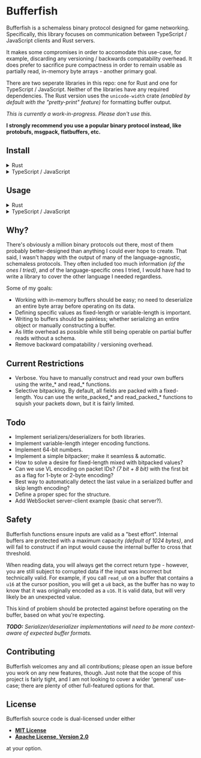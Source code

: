 # Bufferfish

Bufferfish is a schemaless binary protocol designed for game networking.
Specifically, this library focuses on communication between TypeScript /
JavaScript clients and Rust servers.

It makes some compromises in order to accomodate this use-case, for example,
discarding any versioning / backwards compatability overhead. It does prefer to
sacrifice pure compactness in order to remain usable as partially read,
in-memory byte arrays - another primary goal.

There are two seperate libraries in this repo: one for Rust and one for
TypeScript / JavaScript. Neither of the libraries have any required
dependencies. The Rust version uses the `unicode-width` crate _(enabled by
default with the "pretty-print" feature)_ for formatting buffer output.

_This is currently a work-in-progress. Please don't use this._

**I strongly recommend you use a popular binary protocol instead, like
protobufs, msgpack, flatbuffers, etc.**

## Install

<!-- markdownlint-disable -->

<details>
<summary>Rust</summary>

    cargo add bufferfish --git https://github.com/robertwayne/bufferfish

### Feature Flags

<!-- markdownlint-disable -->
| Flag           | Default  | Description                                   | Dependencies        |
|----------------|----------|-----------------------------------------------|---------------------|
| `pretty-print` | Disabled | Enables pretty-printing for the Display impl. | `unicode-width`     |
| `derive`       | Disabled | Enables the `#derive(Serialize) macro.`       | `bufferfish_derive` |
<!-- markdownlint-enable -->

</details>

<details>
  <summary>TypeScript / JavaScript</summary>

NPM doesn't support pointing to sub-directories in git repositories, so the
simplest way to use Bufferfish would be to clone the repository and run `pnpm
link <path>`. You should end up with something like this in your `package.json`:
`"bufferfish": "link:../bufferfish/bufferfish-ts"` - based on wherever your
cloned repo is located.

</details>

## Usage

<details>
<summary>Rust</summary>

```rust
// src/main.rs
use bufferfish::Bufferfish;

fn main() -> Result<(), Box<dyn std::error::Error>> {
    let mut bf = Bufferfish::new();
    bf.write_string("Hello, world!")?;
    println!("{}", bf);

    let s = bf.read_string()?;
    println!("{}", s);

    Ok(())
}
```

Output:

     Byte:  0  13  72  101  108  108  111  44  32  119  111  114  108  100  33
    Index:  0   1   2    3    4    5    6   7   8    9   10   11   12   13  14

    Hello, world!

</details>

<details>
  <summary>TypeScript / JavaScript</summary>

  ```ts
  import { Bufferfish } from "bufferfish"

  const bf = new Bufferfish()
  bf.writeUint16(65535)
  console.table(bf.view())

  const n = bf.readUint16()
  console.log(n)
  ```

  Output:

    ┌─────────┬────────┐
    │ (index) │ Values │
    ├─────────┼────────┤
    │    0    │  255   │
    └─────────┴────────┘

    65535

</details>

<!-- markdownlint-enable -->

## Why?

There's obviously a million binary protocols out there, most of them probably
better-designed than anything I could ever hope to create. That said, I wasn't
happy with the output of many of the language-agnostic, schemaless protocols.
They often included too much information _(of the ones I tried)_, and of the
language-specific ones I tried, I would have had to write a library to cover the
other language I needed regardless.

Some of my goals:

- Working with in-memory buffers should be easy; no need to deserialize an
  entire byte array before operating on its data.
- Defining specific values as fixed-length or variable-length is important.
- Writing to buffers should be painless; whether serializing an entire object or
  manually constructing a buffer.
- As little overhead as possible while still being operable on partial buffer
  reads without a schema.
- Remove backward compatability / versioning overhead.

## Current Restrictions

- Verbose. You have to manually construct and read your own buffers using the
  write_\* and read_\* functions.
- Selective bitpacking. By default, all fields are packed with a fixed-length.
  You can use the write_packed_\* and read_packed_\* functions to squish your
  packets down, but it is fairly limited.

## Todo

- Implement serializers/deserializers for both libraries.
- Implement variable-length integer encoding functions.
- Implement 64-bit numbers.
- Implement a simple bitpacker; make it seamless & automatic.
- How to solve a desire for fixed-length mixed with bitpacked values?
- Can we use VL encoding on packet IDs? _(7 bit + 8 bit)_ with the first bit as
  a flag for 1-byte or 2-byte encoding?
- Best way to automatically detect the last value in a serialized buffer and
  skip length encoding?
- Define a proper spec for the structure.
- Add WebSocket server-client example (basic chat server?).

## Safety

Bufferfish functions ensure inputs are valid as a "best effort". Internal
buffers are protected with a maximum capacity _(default of 1024 bytes)_, and
will fail to construct if an input would cause the internal buffer to cross that
threshold.

When reading data, you will always get the correct return type - however, you
are still subject to corrupted data if the input was incorrect but technically
valid. For example, if you call `read_u8` on a buffer that contains a `u16` at
the cursor position, you will get a `u8` back, as the buffer has no way to know
that it was originally encoded as a `u16`. It is valid data, but will very
likely be an unexpected value.

This kind of problem should be protected against before operating on the buffer,
based on what you're expecting.

_**TODO:** Serializer/deserializer implementations will need to be more
context-aware of expected buffer formats._

## Contributing

Bufferfish welcomes any and all contributions; please open an issue before you
work on any new features, though. Just note that the scope of this project is
fairly tight, and I am not looking to cover a wider 'general' use-case; there
are plenty of other full-featured options for that.

## License

Bufferfish source code is dual-licensed under either

- **[MIT License](/LICENSE-MIT)**
- **[Apache License, Version 2.0](/LICENSE-APACHE)**

at your option.
